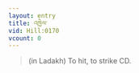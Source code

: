 ```yaml
---
layout: entry
title: འཁྱེལ་
vid: Hill:0170
vcount: 0
---
```


> (in Ladakh) To hit, to strike CD\.

